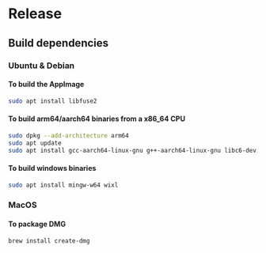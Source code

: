 # Release

## Build dependencies

### Ubuntu & Debian

#### To build the AppImage

```bash
sudo apt install libfuse2
```

#### To build arm64/aarch64 binaries from a x86_64 CPU

```bash
sudo dpkg --add-architecture arm64
sudo apt update
sudo apt install gcc-aarch64-linux-gnu g++-aarch64-linux-gnu libc6-dev:arm64
```

#### To build windows binaries

```bash
sudo apt install mingw-w64 wixl
```

### MacOS

#### To package DMG

```bash
brew install create-dmg
```